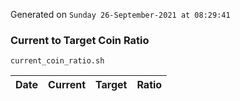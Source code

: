Generated on `Sunday 26-September-2021 at 08:29:41`

### Current to Target Coin Ratio
`current_coin_ratio.sh`

Date|Current|Target|Ratio
---|---|---|---
